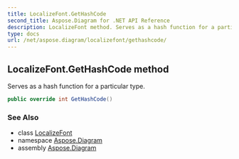 ```yaml
---
title: LocalizeFont.GetHashCode
second_title: Aspose.Diagram for .NET API Reference
description: LocalizeFont method. Serves as a hash function for a particular type
type: docs
url: /net/aspose.diagram/localizefont/gethashcode/
---
```

## LocalizeFont.GetHashCode method

Serves as a hash function for a particular type.

```csharp
public override int GetHashCode()
```

### See Also

* class [LocalizeFont](../)
* namespace [Aspose.Diagram](../../localizefont/)
* assembly [Aspose.Diagram](../../../)


